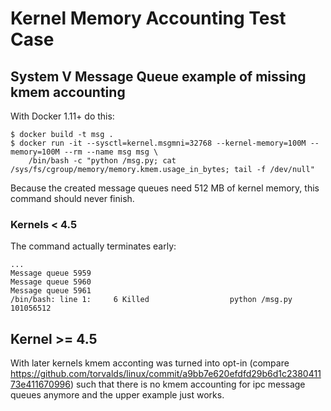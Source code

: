 # Kernel Memory Accounting Test Case

## System V Message Queue example of missing kmem accounting

With Docker 1.11+ do this:

```shell
$ docker build -t msg .
$ docker run -it --sysctl=kernel.msgmni=32768 --kernel-memory=100M --memory=100M --rm --name msg msg \
    /bin/bash -c "python /msg.py; cat /sys/fs/cgroup/memory/memory.kmem.usage_in_bytes; tail -f /dev/null"
```

Because the created message queues need 512 MB of kernel memory, this command should never finish. 

### Kernels < 4.5

The command actually terminates early:

```
...
Message queue 5959
Message queue 5960
Message queue 5961
/bin/bash: line 1:     6 Killed                  python /msg.py
101056512
```

## Kernel >= 4.5

With later kernels kmem acconting was turned into opt-in (compare https://github.com/torvalds/linux/commit/a9bb7e620efdfd29b6d1c238041173e411670996) such that there is no kmem accounting for ipc message queues anymore and the upper example just works.
